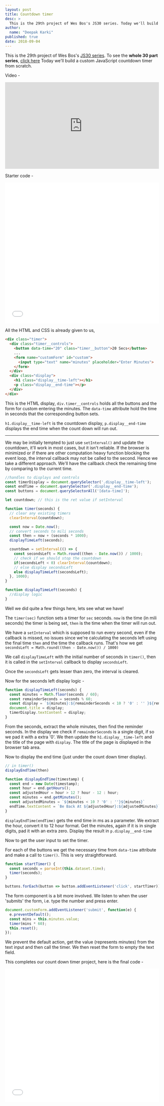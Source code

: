 ```yaml
---
layout: post
title: Countdown timer
desc: >
  This is the 29th project of Wes Bos's JS30 series. Today we'll build a custom JavaScript countdown timer from scratch.
author:
  name: "Deepak Karki"
published: true
date: 2018-09-04
---
```



This is the 29th project of Wes Bos's [JS30 series](https://javascript30.com/friend/DISCOVERDEV). To see the **whole 30 part series**, [click here](../)
Today we'll build a custom JavaScript countdown timer from scratch.

Video -

<style>.embed-container { position: relative; padding-bottom: 56.25%; height: 0; overflow: hidden; max-width: 100%; } .embed-container iframe, .embed-container object, .embed-container embed { position: absolute; top: 0; left: 0; width: 100%; height: 100%; }</style><div class='embed-container'><iframe src='https://www.youtube.com/embed/LAaf7-WuJJQ' frameborder='0' allowfullscreen></iframe></div>

Starter code -

<iframe height='460' scrolling='no' title='JS30-29-timer-a' src='//codepen.io/deepakkarki/embed/JZeLBw/?height=360&theme-id=dark&default-tab=css,result&embed-version=2' frameborder='no' allowtransparency='true' allowfullscreen='true' style='width: 100%;'>See the Pen <a href='https://codepen.io/deepakkarki/pen/JZeLBw/'>JS30-29-timer-a</a> by Deepak Karki (<a href='https://codepen.io/deepakkarki'>@deepakkarki</a>) on <a href='https://codepen.io'>CodePen</a>.
</iframe>

All the HTML and CSS is already given to us,

```html
<div class="timer">
  <div class="timer__controls">
    <button data-time="20" class="timer__button">20 Secs</button>
    ...
    <form name="customForm" id="custom">
      <input type="text" name="minutes" placeholder="Enter Minutes">
    </form>
  </div>
  <div class="display">
    <h1 class="display__time-left"></h1>
    <p class="display__end-time"></p>
  </div>
</div>
```

This is the HTML display, `div.timer__controls` holds all the buttons and the form for custom entering the minutes. The `data-time` attribute hold the time in seconds that the corresponding button sets.

`h1.display__time-left` is the countdown display, `p.display__end-time` displays the end time when the count down will run out.


------

We may be initially tempted to just use `setInterval()` and update the countdown, it'll work in most cases, but it isn't reliable. If the browser is minimized or if there are other computation heavy function blocking the event loop, the interval callback may not be called to the second. Hence we take a different approach. We'll have the callback check the remaining time by comparing to the current time.

```js
//handles to displays and controls
const timerDisplay = document.querySelector('.display__time-left');
const endTime = document.querySelector('.display__end-time');
const buttons = document.querySelectorAll('[data-time]');

let countdown; // this is the ret value if setInterval

function timer(seconds) {
  // clear any existing timers
  clearInterval(countdown);

  const now = Date.now();
  // convert seconds to mili seconds
  const then = now + (seconds * 1000);
  displayTimeLeft(seconds);

  countdown = setInterval(() => {
    const secondsLeft = Math.round((then - Date.now()) / 1000);
    // check if we should stop the countdown
    if(secondsLeft < 0) clearInterval(countdown);
    // else display secondsLeft
    else displayTimeLeft(secondsLeft);
  }, 1000);
}

function displayTimeLeft(seconds) {
  //display logic
}
```

Well we did quite a few things here, lets see what we have!

The `timer(sec)` function sets a timer for `sec` seconds. `now` is the time (in mili seconds) the timer is being set, `then` is the time when the timer will run out. 

We have a `setInterval` which is supposed to run every second, even if the callback is missed, no issues since we're calculating the seconds left using the final time `then` and the time the callback runs. That's how we get `secondsLeft = Math.round((then - Date.now()) / 1000)`

We call `displayTimeLeft` with the initial number of seconds in `timer()`, then it is called in the `setInterval` callback to display `secondsLeft`.

Once the `secondsLeft` gets lesser than zero, the interval is cleared.


Now for the seconds left display logic -

```js
function displayTimeLeft(seconds) {
  const minutes = Math.floor(seconds / 60);
  const remainderSeconds = seconds % 60;
  const display = `${minutes}:${remainderSeconds < 10 ? '0' : '' }${remainderSeconds}`;
  document.title = display;
  timerDisplay.textContent = display;
}
```

From the seconds, extract the whole minutes, then find the reminder seconds. In the display we check if `remainderSeconds` is a single digit, if so we pad it with a extra '0'. We then update the `h1.display__time-left` and the title of the page with `display`. The title of the page is displayed in the browser tab area.


Now to display the end time (just under the count down timer display). 


```js
// in timer()
displayEndTime(then)

function displayEndTime(timestamp) {
  const end = new Date(timestamp);
  const hour = end.getHours();
  const adjustedHour = hour > 12 ? hour - 12 : hour;
  const minutes = end.getMinutes();
  const adjustedMinutes = `${minutes < 10 ? '0' : ''}${minutes}`
  endTime.textContent = `Be Back At ${adjustedHour}:${adjustedMinutes}`;
}
```
`displayEndTime(endTime)` gets the end time in ms as a parameter. We extract the hour, convert it to 12 hour format. Get the minutes, again if it is in single digits, pad it with an extra zero. Display the result in `p.display__end-time`


Now to get the user input to set the timer.

For each of the buttons we get the necessary time from `data-time` attribute and make a call to `timer()`. This is very straightforward.

```js
function startTimer() {
  const seconds = parseInt(this.dataset.time);
  timer(seconds);
}

buttons.forEach(button => button.addEventListener('click', startTimer));
```

The form component is a bit more involved. We listen to when the user 'submits' the form, i.e. type the number and press enter.

```js
document.customForm.addEventListener('submit', function(e) {
  e.preventDefault();
  const mins = this.minutes.value;
  timer(mins * 60);
  this.reset();
});
```

We prevent the default action, get the value (represents minutes) from the text input and then call the timer. We then reset the form to empty the text field.


This completes our count down timer project, here is the final code -

<iframe height='435' scrolling='no' title='JS30-29-timer-b' src='//codepen.io/deepakkarki/embed/EROeQq/?height=435&theme-id=dark&default-tab=js,result&embed-version=2' frameborder='no' allowtransparency='true' allowfullscreen='true' style='width: 100%;'>See the Pen <a href='https://codepen.io/deepakkarki/pen/EROeQq/'>JS30-29-timer-b</a> by Deepak Karki (<a href='https://codepen.io/deepakkarki'>@deepakkarki</a>) on <a href='https://codepen.io'>CodePen</a>.
</iframe>
